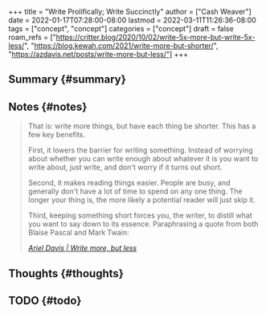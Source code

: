 +++
title = "Write Prolifically; Write Succinctly"
author = ["Cash Weaver"]
date = 2022-01-17T07:28:00-08:00
lastmod = 2022-03-11T11:26:36-08:00
tags = ["concept", "concept"]
categories = ["concept"]
draft = false
roam_refs = ["https://critter.blog/2020/10/02/write-5x-more-but-write-5x-less/", "https://blog.kewah.com/2021/write-more-but-shorter/", "https://azdavis.net/posts/write-more-but-less/"]
+++

## Summary {#summary}


## Notes {#notes}

> That is: write more things, but have each thing be shorter. This has a few key benefits.
>
> First, it lowers the barrier for writing something. Instead of worrying about whether you can write enough about whatever it is you want to write about, just write, and don't worry if it turns out short.
>
> Second, it makes reading things easier. People are busy, and generally don't have a lot of time to spend on any one thing. The longer your thing is, the more likely a potential reader will just skip it.
>
> Third, keeping something short forces you, the writer, to distill what you want to say down to its essence. Paraphrasing a quote from both Blaise Pascal and Mark Twain:
>
> _[Ariel Davis | Write more, but less](https://azdavis.net/posts/write-more-but-less/)_


## Thoughts {#thoughts}


## TODO {#todo}
